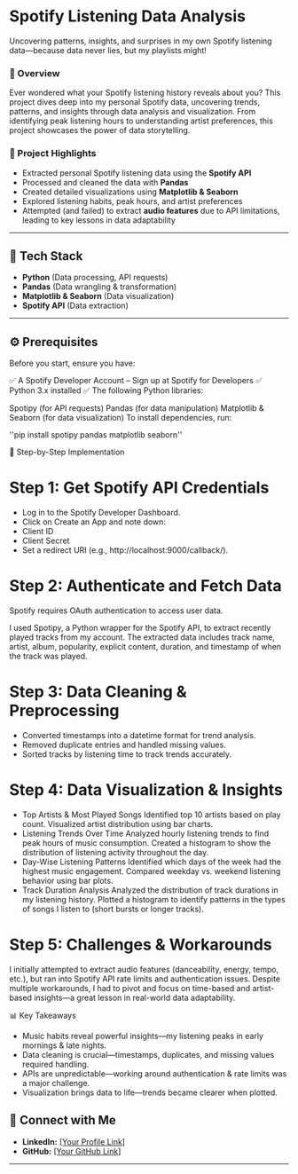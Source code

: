 # Spotify Listening Data Analysis  
Uncovering patterns, insights, and surprises in my own Spotify listening data—because data never lies, but my playlists might! 

### 📌 Overview  
Ever wondered what your Spotify listening history reveals about you? This project dives deep into my personal Spotify data, uncovering trends, patterns, and insights through data analysis and visualization. From identifying peak listening hours to understanding artist preferences, this project showcases the power of data storytelling.

### 🚀 Project Highlights  
- Extracted personal Spotify listening data using the **Spotify API**  
- Processed and cleaned the data with **Pandas**  
- Created detailed visualizations using **Matplotlib & Seaborn**  
- Explored listening habits, peak hours, and artist preferences  
- Attempted (and failed) to extract **audio features** due to API limitations, leading to key lessons in data adaptability  

---

## 🔧 Tech Stack  
- **Python** (Data processing, API requests)  
- **Pandas** (Data wrangling & transformation)  
- **Matplotlib & Seaborn** (Data visualization)  
- **Spotify API** (Data extraction)  

---

## ⚙️ Prerequisites
Before you start, ensure you have:

✅ A Spotify Developer Account – Sign up at Spotify for Developers
✅ Python 3.x installed
✅ The following Python libraries:

Spotipy (for API requests)
Pandas (for data manipulation)
Matplotlib & Seaborn (for data visualization)
To install dependencies, run:

''pip install spotipy pandas matplotlib seaborn''


🚀 Step-by-Step Implementation

# Step 1: Get Spotify API Credentials
- Log in to the Spotify Developer Dashboard.
- Click on Create an App and note down:
- Client ID
- Client Secret
- Set a redirect URI (e.g., http://localhost:9000/callback/).

# Step 2: Authenticate and Fetch Data
Spotify requires OAuth authentication to access user data.

I used Spotipy, a Python wrapper for the Spotify API, to extract recently played tracks from my account.
The extracted data includes track name, artist, album, popularity, explicit content, duration, and timestamp of when the track was played.

# Step 3: Data Cleaning & Preprocessing
- Converted timestamps into a datetime format for trend analysis.
- Removed duplicate entries and handled missing values.
- Sorted tracks by listening time to track trends accurately.

# Step 4: Data Visualization & Insights
- Top Artists & Most Played Songs
Identified top 10 artists based on play count.
Visualized artist distribution using bar charts.
- Listening Trends Over Time
Analyzed hourly listening trends to find peak hours of music consumption.
Created a histogram to show the distribution of listening activity throughout the day.
- Day-Wise Listening Patterns
Identified which days of the week had the highest music engagement.
Compared weekday vs. weekend listening behavior using bar plots.
- Track Duration Analysis
Analyzed the distribution of track durations in my listening history.
Plotted a histogram to identify patterns in the types of songs I listen to (short bursts or longer tracks).

# Step 5: Challenges & Workarounds
I initially attempted to extract audio features (danceability, energy, tempo, etc.), but ran into Spotify API rate limits and authentication issues. Despite multiple workarounds, I had to pivot and focus on time-based and artist-based insights—a great lesson in real-world data adaptability.

📊 Key Takeaways
- Music habits reveal powerful insights—my listening peaks in early mornings & late nights.
- Data cleaning is crucial—timestamps, duplicates, and missing values required handling.
- APIs are unpredictable—working around authentication & rate limits was a major challenge.
- Visualization brings data to life—trends became clearer when plotted.


## 🔗 Connect with Me  
- **LinkedIn:** [[Your Profile Link]  ](https://www.linkedin.com/in/prathambusa15/)
- **GitHub:** [[Your GitHub Link] ](https://github.com/prathambusa?tab=repositories) 

---
